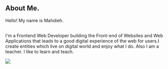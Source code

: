 ## About Me.

<p style=" " >Hello! My name is Mahdieh.
  
<br /> I'm a Frontend Web Developer building the Front-end of Websites and Web Applications that leads to a good digital
experience of the web for users.I create entities which live on
digital world and enjoy what I do. Also I am a teacher. I like to learn and teach.</p>

<a  title="Download Resume" href='https://github.com/m-honarzade/m-honarzade/blob/main/resume/MahdiehHonarzadehResume-v2.pdf' target="_blank" rel="noreferrer" >
         <img src="https://custom-icon-badges.demolab.com/badge/-Download CV-01796f?style=for-the-badge&logo=download&logoColor=white"/>
</a>



